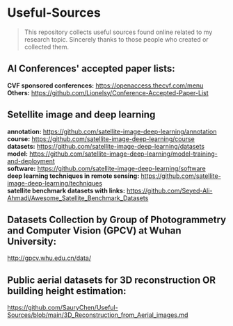 # Useful-Sources
> This repository collects useful sources found online related to my research topic. Sincerely thanks to those people who created or collected them.

## AI Conferences' accepted paper lists:
**CVF sponsored conferences:** https://openaccess.thecvf.com/menu  
**Others:** https://github.com/Lionelsy/Conference-Accepted-Paper-List

## Setellite image and deep learning
**annotation:** https://github.com/satellite-image-deep-learning/annotation  
**course:** https://github.com/satellite-image-deep-learning/course  
**datasets:** https://github.com/satellite-image-deep-learning/datasets  
**model:** https://github.com/satellite-image-deep-learning/model-training-and-deployment  
**software:** https://github.com/satellite-image-deep-learning/software  
**deep learning techniques in remote sensing:** https://github.com/satellite-image-deep-learning/techniques  
**satellite benchmark datasets with links:** https://github.com/Seyed-Ali-Ahmadi/Awesome_Satellite_Benchmark_Datasets  

## Datasets Collection by Group of Photogrammetry and Computer Vision (GPCV) at Wuhan University:
http://gpcv.whu.edu.cn/data/

## Public aerial datasets for 3D reconstruction OR building height estimation:
https://github.com/SauryChen/Useful-Sources/blob/main/3D_Reconstruction_from_Aerial_images.md
